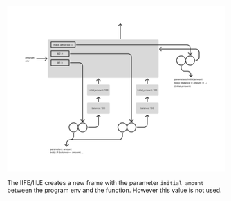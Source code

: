![](Exercise3.10.png) 

The IIFE/IILE creates a new frame with the parameter `initial_amount` between the program env and the function. However this value is not used.